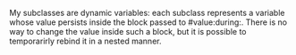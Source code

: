 My subclasses are dynamic variables: each subclass represents a variable
whose value persists inside the block passed to #value:during:. There is
no way to change the value inside such a block, but it is possible to
temporarirly rebind it in a nested manner.